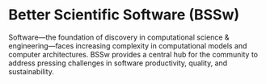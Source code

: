 # Better Scientific Software (BSSw)

Software—the foundation of discovery in computational science & engineering—faces increasing complexity in computational models and computer architectures. BSSw provides a central hub for the community to address pressing challenges in software productivity, quality, and sustainability.


<!---
Slide1 L: ../Articles/Blog/GiveThanks.md
Slide1 R: ../images/Blog_1119_seasonal.png
Slide2 L: ../Articles/Blog/2022-11-visual-git.md
Slide2 R: ../CuratedContent/TrainingMaterialsforParallelComputingatLLNL.md
Slide3 L: ../CuratedContent/ImplementingLeanSoftwareDevelopment.md 
Slide3 R: ../CuratedContent/technical-leadership-for-agile-teams.md
Slide4 L: ../CuratedContent/AgileManifestoAndInclusion.md
Slide4 R: ../Events/swr-015-work-life-balance-sc22.md 
Slide5 L: ../Events/hpcbp-070-labnotebooks.md
Slide5 R: ../Events/XpertNetworkSeries.md
--->

<!---
Note: We have had up to 7 L and R panels in the carousel, even if the current carousel may be shorter.

Caution: Blank line after first comment mark (or before last comment mark) causes build failure.
LCM: Saving for use again later

Slide1 L: ../Articles/Blog/2022-08-Team-of-Teams-Panel.md
Slide1 R: ../images/Blog_2210_TeamOfTeams.jpg
Slide2 L: ../Articles/Blog/2022-10-reading-list.md
Slide2 R: ../images/Blog_2210_RSE.png
Slide3 L: ../CuratedContent/technical-leadership-for-agile-teams.md
Slide3 R: ../CuratedContent/AgileManifestoAndInclusion.md
Slide4 L: ../Events/hpcbp-069-managing-academic-software.md 
Slide4 R: ../Events/2022-11-rse-hps-workshop.md
Slide5 L: ../Events/2022-11-sc22-sw-events.md 
Slide5 R: ../Events/2022-11-Correctness-HPC.md
--->

<!---
[Site Overview](SiteOverview.md)

[Communities Overview](CommunitiesOverview.md)

[Intro to CSE](IntroToCse.md)

[Intro to HPC](IntroToHpc.md)

--->
